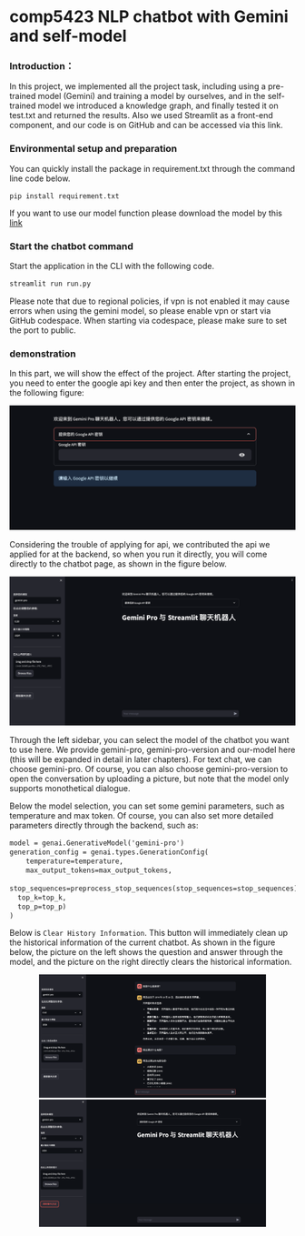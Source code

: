 # comp5423 NLP chatbot with Gemini and self-model


### Introduction：

In this project, we implemented all the project task, including using a pre-trained model (Gemini) and training a model by ourselves, and in the self-trained model we introduced a knowledge graph, and finally tested it on test.txt and returned the results. Also we used Streamlit as a front-end component, and our code is on GitHub and can be accessed via this link.

### Environmental setup and preparation 

You can quickly install the package in requirement.txt through the command line code below.

```
pip install requirement.txt
```

If you want to use our model function please download the model by this [link](https://drive.google.com/file/d/1u7GahUbk5uoTRItzUbSp7q_YYKoEo3w_/view?usp=drive_link)

### Start the chatbot command

Start the application in the CLI with the following code.

```bash
streamlit run run.py
```

Please note that due to regional policies, if vpn is not enabled it may cause errors when using the gemini model, so please enable vpn or start via GitHub codespace. When starting via codespace, please make sure to set the port to public.

### demonstration

In this part, we will show the effect of the project. After starting the project, you need to enter the google api key and then enter the project, as shown in the following figure:

![image-20240420221241997](./img/image-20240420221241997.png)

Considering the trouble of applying for api, we contributed the api we applied for at the backend, so when you run it directly, you will come directly to the chatbot page, as shown in the figure below.

![image-20240420221317627](./img/image-20240420221317627.png)

Through the left sidebar, you can select the model of the chatbot you want to use here. We provide gemini-pro, gemini-pro-version and our-model here (this will be expanded in detail in later chapters). For text chat, we can choose gemini-pro. Of course, you can also choose gemini-pro-version to open the conversation by uploading a picture, but note that the model only supports monothetical dialogue.

Below the model selection, you can set some gemini parameters, such as temperature and max token. Of course, you can also set more detailed parameters directly through the backend, such as:

```
model = genai.GenerativeModel('gemini-pro')
generation_config = genai.types.GenerationConfig(
	temperature=temperature,
	max_output_tokens=max_output_tokens,
	stop_sequences=preprocess_stop_sequences(stop_sequences=stop_sequences),
  top_k=top_k,
  top_p=top_p)
)
```

Below is `Clear History Information`. This button will immediately clean up the historical information of the current chatbot. As shown in the figure below, the picture on the left shows the question and answer through the model, and the picture on the right directly clears the historical information.

<center class="half">
    <img src="./img/image-20240420221600432.png" width="400"/><img src="./img/image-20240420221805972.png" width="400"/>
</center>

